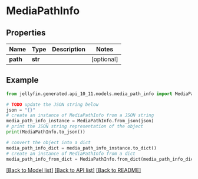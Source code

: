 # MediaPathInfo


## Properties

Name | Type | Description | Notes
------------ | ------------- | ------------- | -------------
**path** | **str** |  | [optional] 

## Example

```python
from jellyfin.generated.api_10_11.models.media_path_info import MediaPathInfo

# TODO update the JSON string below
json = "{}"
# create an instance of MediaPathInfo from a JSON string
media_path_info_instance = MediaPathInfo.from_json(json)
# print the JSON string representation of the object
print(MediaPathInfo.to_json())

# convert the object into a dict
media_path_info_dict = media_path_info_instance.to_dict()
# create an instance of MediaPathInfo from a dict
media_path_info_from_dict = MediaPathInfo.from_dict(media_path_info_dict)
```
[[Back to Model list]](README.md#documentation-for-models) [[Back to API list]](README.md#documentation-for-api-endpoints) [[Back to README]](README.md)


